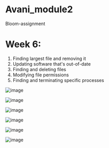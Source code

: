 # Avani_module2
Bloom-assignment

# Week 6:
1) Finding largest file and removing it
2) Updating software that's out-of-date 
3) Finding and deleting files 
4) Modifying file permissions
5) Finding and terminating specific processes 

![image](https://user-images.githubusercontent.com/61084224/119556974-47712c80-bdbd-11eb-9ead-968bea0d31ac.png)

![image](https://user-images.githubusercontent.com/61084224/119556989-4b04b380-bdbd-11eb-9d8f-23bcab7fcc03.png)

![image](https://user-images.githubusercontent.com/61084224/119557029-51932b00-bdbd-11eb-8d9a-99d374525378.png)

![image](https://user-images.githubusercontent.com/61084224/119557077-59eb6600-bdbd-11eb-8de4-63eb438e9b52.png)

![image](https://user-images.githubusercontent.com/61084224/119557439-d120fa00-bdbd-11eb-8286-69853e76aba1.png)

![image](https://user-images.githubusercontent.com/61084224/119557107-640d6480-bdbd-11eb-820e-e741ec35c943.png)



